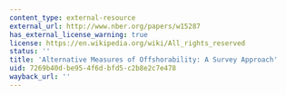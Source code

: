 ```yaml
---
content_type: external-resource
external_url: http://www.nber.org/papers/w15287
has_external_license_warning: true
license: https://en.wikipedia.org/wiki/All_rights_reserved
status: ''
title: 'Alternative Measures of Offshorability: A Survey Approach'
uid: 7269b40d-be95-4f6d-bfd5-c2b8e2c7e478
wayback_url: ''
---
```

